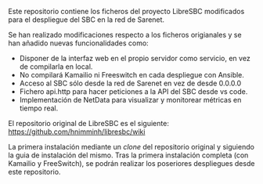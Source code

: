 Este repositorio contiene los ficheros del proyecto LibreSBC modificados para el despliegue del SBC en la red de Sarenet.

Se han realizado modificaciones respecto a los ficheros origianales y se han añadido nuevas funcionalidades como:
- Disponer de la interfaz web en el propio servidor como servicio, en vez de compilarla en local.
- No compilará Kamailio ni Freeswitch en cada despliegue con Ansible.
- Acceso al SBC sólo desde la red de Sarenet en vez de desde 0.0.0.0
- Fichero api.http para hacer peticiones a la API del SBC desde vs code.
- Implementación de NetData para visualizar y monitorear métricas en tiempo real. 

El repositorio original de LibreSBC es el siguiente: https://github.com/hnimminh/libresbc/wiki

La primera instalación mediante un *clone* del repositorio original y siguiendo la guia de instalación del mismo.
Tras la primera instalación completa (con Kamailio y FreeSwitch), se podrán realizar los poseriores despliegues desde este repositorio.

